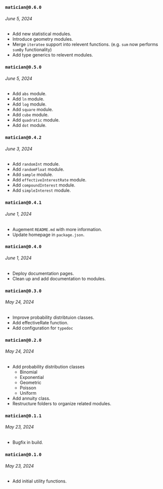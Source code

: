 ### `matician@0.6.0`

###### June 5, 2024

- Add new statistical modules.
- Introduce geometry modules.
- Merge `iteratee` support into relevent functions. (e.g. `sum` now performs `sumBy` functionality)
- Add type generics to relevent modules.

### `matician@0.5.0`

###### June 5, 2024

- Add `abs` module.
- Add `ln` module.
- Add `log` module.
- Add `square` module.
- Add `cube` module.
- Add `quadratic` module.
- Add `dot` module.

### `matician@0.4.2`

###### June 3, 2024

- Add `randomInt` module.
- Add `randomFloat` module.
- Add `sample` module.
- Add `effectiveInterestRate` module.
- Add `compoundInterest` module.
- Add `simpleInterest` module.

### `matician@0.4.1`

###### June 1, 2024

- Augement `README.md` with more information.
- Update homepage in `package.json`.

### `matician@0.4.0`

###### June 1, 2024

- Deploy documentation pages.
- Clean up and add documentation to modules.

### `matician@0.3.0`

###### May 24, 2024

- Improve probability distribtuion classes.
- Add effectiveRate function.
- Add configuration for `typedoc`

### `matician@0.2.0`

###### May 24, 2024

- Add probability distribution classes
  - Binomial
  - Exponential
  - Geometric
  - Poisson
  - Uniform
- Add annuity class.
- Restructure folders to organize related modules.

### `matician@0.1.1`

###### May 23, 2024

- Bugfix in build.

### `matician@0.1.0`

###### May 23, 2024

- Add initial utility functions.
